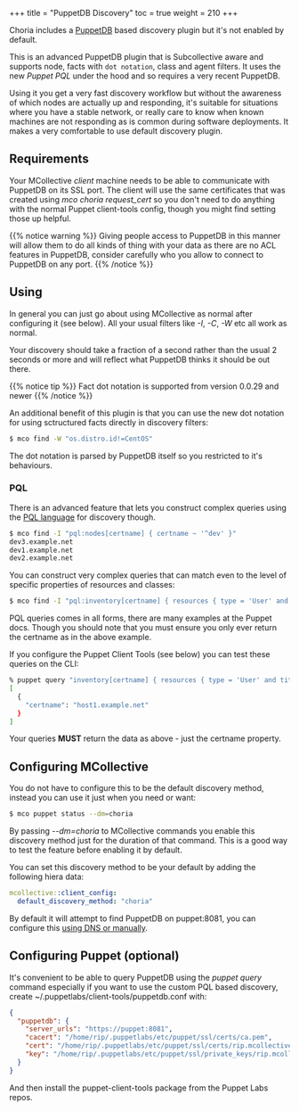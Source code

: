 +++
title = "PuppetDB Discovery"
toc = true
weight = 210
+++

Choria includes a [PuppetDB](https://docs.puppet.com/puppetdb/) based discovery plugin but it's not enabled by default.

This is an advanced PuppetDB plugin that is Subcollective aware and supports node, facts with `dot notation`, class and agent filters. It uses the new _Puppet PQL_ under the hood and so requires a very recent PuppetDB.

Using it you get a very fast discovery workflow but without the awareness of which nodes are actually up and responding, it's suitable for situations where you have a stable network, or really care to know when known machines are not responding as is common during software deployments. It makes a very comfortable to use default discovery plugin.

## Requirements

Your MCollective _client_ machine needs to be able to communicate with PuppetDB on its SSL port. The client will use the same certificates that was created using *mco choria request_cert* so you don't need to do anything with the normal Puppet client-tools config, though you might find setting those up helpful.

{{% notice warning %}}
Giving people access to PuppetDB in this manner will allow them to do all kinds of thing with your data as there are no ACL features in PuppetDB, consider carefully who you allow to connect to PuppetDB on any port.
{{% /notice %}}

## Using

In general you can just go about using MCollective as normal after configuring it (see below).  All your usual filters like _-I_, _-C_, _-W_ etc all work as normal.

Your discovery should take a fraction of a second rather than the usual 2 seconds or more and will reflect what PuppetDB thinks it should be out there.

{{% notice tip %}}
Fact dot notation is supported from version 0.0.29 and newer
{{% /notice %}}

An additional benefit of this plugin is that you can use the new dot notation for using sctructured facts directly in discovery filters:

```bash
$ mco find -W "os.distro.id!=CentOS"
```

The dot notation is parsed by PuppetDB itself so you restricted to it's behaviours.


### PQL
There is an advanced feature that lets you construct complex queries using the [PQL language](https://docs.puppet.com/puppetdb/latest/api/query/v4/pql.html) for discovery though.

```bash
$ mco find -I "pql:nodes[certname] { certname ~ '^dev' }"
dev3.example.net
dev1.example.net
dev2.example.net
```

You can construct very complex queries that can match even to the level of specific properties of resources and classes:

```bash
$ mco find -I "pql:inventory[certname] { resources { type = 'User' and title = 'rip' and parameters.ensure = 'present'}}"
```

PQL queries comes in all forms, there are many examples at the Puppet docs. Though you should note that you must ensure you only ever return the certname as in the above example.

If you configure the Puppet Client Tools (see below) you can test these queries on the CLI:

```bash
% puppet query "inventory[certname] { resources { type = 'User' and title = 'rip' and parameters.ensure = 'present'}}"
[
  {
    "certname": "host1.example.net"
  }
]
```

Your queries **MUST** return the data as above - just the certname property.

## Configuring MCollective

You do not have to configure this to be the default discovery method, instead you can use it just when you need or want:

```bash
$ mco puppet status --dm=choria
```

By passing _--dm=choria_ to MCollective commands you enable this discovery method just for the duration of that command.  This is a good way to test the feature before enabling it by default.

You can set this discovery method to be your default by adding the following hiera data:

```yaml
mcollective::client_config:
  default_discovery_method: "choria"
```

By default it will attempt to find PuppetDB on puppet:8081, you can configure this [using DNS or manually](../../deployment/dns/).

## Configuring Puppet (optional)

It's convenient to be able to query PuppetDB using the _puppet query_ command especially if you want to use the custom PQL based discovery, create ~/.puppetlabs/client-tools/puppetdb.conf with:

```json
{
  "puppetdb": {
    "server_urls": "https://puppet:8081",
    "cacert": "/home/rip/.puppetlabs/etc/puppet/ssl/certs/ca.pem",
    "cert": "/home/rip/.puppetlabs/etc/puppet/ssl/certs/rip.mcollective.pem",
    "key": "/home/rip/.puppetlabs/etc/puppet/ssl/private_keys/rip.mcollective.pem"
  }
}
```

And then install the puppet-client-tools package from the Puppet Labs repos.
